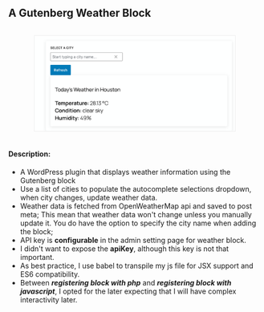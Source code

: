 ## A Gutenberg Weather Block
<div style="text-align:center; padding:1em;">
<img src="./screenshot.png" style="border:1px solid #eee; max-width:400px">
</div>

#### Description:
* A WordPress plugin that displays weather information using the Gutenberg block
* Use a list of cities to populate the autocomplete selections dropdown, when city changes, update weather data.
* Weather data is fetched from OpenWeatherMap api and saved to post meta; This mean that weather data won't change unless you manually update it. You do have the option to specify the city name when adding the block;
* API key is **configurable** in the admin setting page for weather block.
* I didn't want to expose the **apiKey**, although this key is not that important.
* As best practice, I use babel to transpile my js file for JSX support and ES6 compatibility.
* Between ***registering block with php*** and ***registering block with javascript***, I opted for the later expecting that I will have complex interactivity later.


